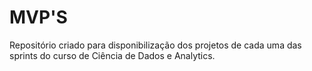 # MVP'S
Repositório criado para disponibilização dos projetos de cada uma das sprints do curso de Ciência de Dados e Analytics.
